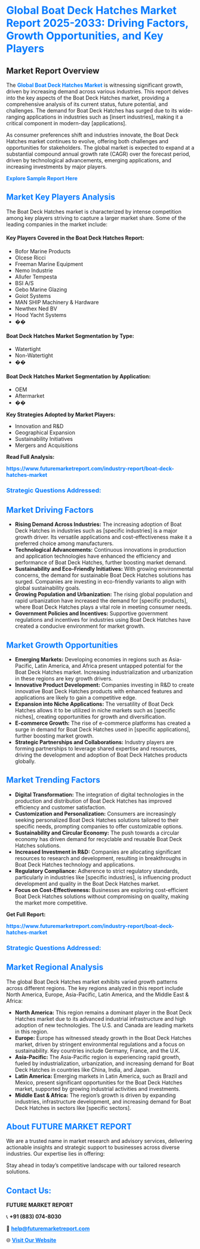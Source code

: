 <h1 style="color: #007BFF;">Global Boat Deck Hatches Market Report 2025-2033: Driving Factors, Growth Opportunities, and Key Players</h1>

<section id="overview">
<h2>Market Report Overview</h2>
<p>The <a href="https://www.futuremarketreport.com/industry-report/boat-deck-hatches-market" style="color: #007BFF; text-decoration: none;"><strong>Global Boat Deck Hatches Market</strong></a> is witnessing significant growth, driven by increasing demand across various industries. This report delves into the key aspects of the Boat Deck Hatches market, providing a comprehensive analysis of its current status, future potential, and challenges. The demand for Boat Deck Hatches has surged due to its wide-ranging applications in industries such as [insert industries], making it a critical component in modern-day [applications].</p>
<p>As consumer preferences shift and industries innovate, the Boat Deck Hatches market continues to evolve, offering both challenges and opportunities for stakeholders. The global market is expected to expand at a substantial compound annual growth rate (CAGR) over the forecast period, driven by technological advancements, emerging applications, and increasing investments by major players.</p>
</section>

<section id="overview">
<p><a href="https://www.futuremarketreport.com/request-sample/reportId=117526" style="color: #007BFF; text-decoration: none;"><strong>Explore Sample Report Here</strong></a></p>
</section>

<section id="key-players">
<h2 style="color: #007BFF;">Market Key Players Analysis</h2>
<p>The Boat Deck Hatches market is characterized by intense competition among key players striving to capture a larger market share. Some of the leading companies in the market include:</p>
<h4>Key Players Covered in the Boat Deck Hatches Report:</h4>
<ul><li>Bofor Marine Products</li><li>Olcese Ricci</li><li>Freeman Marine Equipment</li><li>Nemo Industrie</li><li>Allufer Tempesta</li><li>BSI A/S</li><li>Gebo Marine Glazing</li><li>Goiot Systems</li><li>MAN SHIP Machinery &amp; Hardware</li><li>Newthex Ned BV</li><li>Hood Yacht Systems</li><li>��</li></ul>
<h4>Boat Deck Hatches Market Segmentation by Type:</h4>
<ul><li>Watertight</li><li>Non-Watertight</li><li>��</li></ul>

<h4>Boat Deck Hatches Market Segmentation by Application:</h4>
<ul><li>OEM</li><li>Aftermarket</li><li>��</li></ul>
<p><strong>Key Strategies Adopted by Market Players:</strong></p>
<ul>
<li>Innovation and R&D</li>
<li>Geographical Expansion</li>
<li>Sustainability Initiatives</li>
<li>Mergers and Acquisitions</li>
</ul>
</section>

<section>
<p><strong>Read Full Analysis: </strong></p><a href="https://www.futuremarketreport.com/industry-report/boat-deck-hatches-market" style="color: #007BFF; text-decoration: none;"><strong>https://www.futuremarketreport.com/industry-report/boat-deck-hatches-market</strong></a>
<h3 style="color: #007BFF;">Strategic Questions Addressed:</h3>
</section>

<section id="driving-factors">
<h2 style="color: #007BFF;">Market Driving Factors</h2>
<ul>
<li><strong>Rising Demand Across Industries:</strong> The increasing adoption of Boat Deck Hatches in industries such as [specific industries] is a major growth driver. Its versatile applications and cost-effectiveness make it a preferred choice among manufacturers.</li>
<li><strong>Technological Advancements:</strong> Continuous innovations in production and application technologies have enhanced the efficiency and performance of Boat Deck Hatches, further boosting market demand.</li>
<li><strong>Sustainability and Eco-Friendly Initiatives:</strong> With growing environmental concerns, the demand for sustainable Boat Deck Hatches solutions has surged. Companies are investing in eco-friendly variants to align with global sustainability goals.</li>
<li><strong>Growing Population and Urbanization:</strong> The rising global population and rapid urbanization have increased the demand for [specific products], where Boat Deck Hatches plays a vital role in meeting consumer needs.</li>
<li><strong>Government Policies and Incentives:</strong> Supportive government regulations and incentives for industries using Boat Deck Hatches have created a conducive environment for market growth.</li>
</ul>
</section>

<section id="growth-opportunities">
<h2 style="color: #007BFF;">Market Growth Opportunities</h2>
<ul>
<li><strong>Emerging Markets:</strong> Developing economies in regions such as Asia-Pacific, Latin America, and Africa present untapped potential for the Boat Deck Hatches market. Increasing industrialization and urbanization in these regions are key growth drivers.</li>
<li><strong>Innovative Product Development:</strong> Companies investing in R&D to create innovative Boat Deck Hatches products with enhanced features and applications are likely to gain a competitive edge.</li>
<li><strong>Expansion into Niche Applications:</strong> The versatility of Boat Deck Hatches allows it to be utilized in niche markets such as [specific niches], creating opportunities for growth and diversification.</li>
<li><strong>E-commerce Growth:</strong> The rise of e-commerce platforms has created a surge in demand for Boat Deck Hatches used in [specific applications], further boosting market growth.</li>
<li><strong>Strategic Partnerships and Collaborations:</strong> Industry players are forming partnerships to leverage shared expertise and resources, driving the development and adoption of Boat Deck Hatches products globally.</li>
</ul>
</section>

<section id="trending-factors">
<h2 style="color: #007BFF;">Market Trending Factors</h2>
<ul>
<li><strong>Digital Transformation:</strong> The integration of digital technologies in the production and distribution of Boat Deck Hatches has improved efficiency and customer satisfaction.</li>
<li><strong>Customization and Personalization:</strong> Consumers are increasingly seeking personalized Boat Deck Hatches solutions tailored to their specific needs, prompting companies to offer customizable options.</li>
<li><strong>Sustainability and Circular Economy:</strong> The push towards a circular economy has driven demand for recyclable and reusable Boat Deck Hatches solutions.</li>
<li><strong>Increased Investment in R&D:</strong> Companies are allocating significant resources to research and development, resulting in breakthroughs in Boat Deck Hatches technology and applications.</li>
<li><strong>Regulatory Compliance:</strong> Adherence to strict regulatory standards, particularly in industries like [specific industries], is influencing product development and quality in the Boat Deck Hatches market.</li>
<li><strong>Focus on Cost-Effectiveness:</strong> Businesses are exploring cost-efficient Boat Deck Hatches solutions without compromising on quality, making the market more competitive.</li>
</ul>
</section>

<section>
<p><strong>Get Full Report: </strong></p><a href="https://www.futuremarketreport.com/industry-report/boat-deck-hatches-market" style="color: #007BFF; text-decoration: none;"><strong>https://www.futuremarketreport.com/industry-report/boat-deck-hatches-market</strong></a>
<h3 style="color: #007BFF;">Strategic Questions Addressed:</h3>
</section>


<section id="regional-analysis">
<h2 style="color: #007BFF;">Market Regional Analysis</h2>
<p>The global Boat Deck Hatches market exhibits varied growth patterns across different regions. The key regions analyzed in this report include North America, Europe, Asia-Pacific, Latin America, and the Middle East & Africa:</p>
<ul>
<li><strong>North America:</strong> This region remains a dominant player in the Boat Deck Hatches market due to its advanced industrial infrastructure and high adoption of new technologies. The U.S. and Canada are leading markets in this region.</li>
<li><strong>Europe:</strong> Europe has witnessed steady growth in the Boat Deck Hatches market, driven by stringent environmental regulations and a focus on sustainability. Key countries include Germany, France, and the U.K.</li>
<li><strong>Asia-Pacific:</strong> The Asia-Pacific region is experiencing rapid growth, fueled by industrialization, urbanization, and increasing demand for Boat Deck Hatches in countries like China, India, and Japan.</li>
<li><strong>Latin America:</strong> Emerging markets in Latin America, such as Brazil and Mexico, present significant opportunities for the Boat Deck Hatches market, supported by growing industrial activities and investments.</li>
<li><strong>Middle East & Africa:</strong> The region’s growth is driven by expanding industries, infrastructure development, and increasing demand for Boat Deck Hatches in sectors like [specific sectors].</li>
</ul>
</section>

<footer>
<h2 style="color: #007BFF;">About FUTURE MARKET REPORT</h2>
<p>We are a trusted name in market research and advisory services, delivering actionable insights and strategic support to businesses across diverse industries. Our expertise lies in offering:</p>

<p>Stay ahead in today’s competitive landscape with our tailored research solutions.</p>

<h2 style="color: #007BFF;">Contact Us:</h2>
<p><strong>FUTURE MARKET REPORT</strong></p>
<p>📞 <strong>+91 (883) 074-8030</strong></p>
<p>📧 <strong><a href="mailto:help@futuremarketreport.com" style="color: #007BFF;">help@futuremarketreport.com</a></strong></p>
<p>🌐 <strong><a href="https://www.futuremarketreport.com/" style="color: #007BFF;">Visit Our Website</a></strong></p>
</footer>